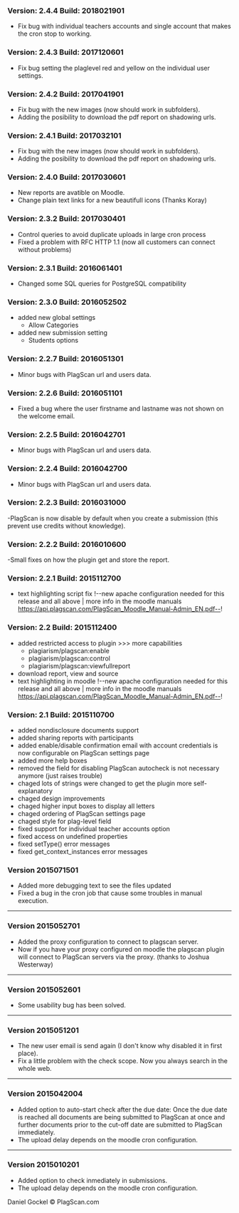 ### Version: 2.4.4 Build: 2018021901

- Fix bug with individual teachers accounts and single account that makes the cron stop to working.

### Version: 2.4.3 Build: 2017120601

- Fix bug setting the plaglevel red and yellow on the individual user settings.

### Version: 2.4.2 Build: 2017041901

- Fix bug with the new images (now should work in subfolders).
- Adding the posibility to download the pdf report on shadowing urls.

### Version: 2.4.1 Build: 2017032101

- Fix bug with the new images (now should work in subfolders).
- Adding the posibility to download the pdf report on shadowing urls.

### Version: 2.4.0 Build: 2017030601

- New reports are avatible on Moodle.
- Change plain text links for a new beautifull icons (Thanks Koray)

### Version: 2.3.2 Build: 2017030401

- Control queries to avoid duplicate uploads in large cron process
- Fixed a problem with RFC HTTP 1.1 (now all customers can connect without problems)

### Version: 2.3.1 Build: 2016061401

- Changed some SQL queries for PostgreSQL compatibility

### Version: 2.3.0 Build: 2016052502

- added new global settings
    - Allow Categories
- added new submission setting
    - Students options

### Version: 2.2.7 Build: 2016051301

- Minor bugs with PlagScan url and users data.

### Version: 2.2.6 Build: 2016051101

- Fixed a bug where the user firstname and lastname was not shown on the welcome email.

### Version: 2.2.5 Build: 2016042701

- Minor bugs with PlagScan url and users data.

### Version: 2.2.4 Build: 2016042700

- Minor bugs with PlagScan url and users data.

### Version: 2.2.3 Build: 2016031000

-PlagScan is now disable by default when you create a submission (this prevent use credits without knowledge).

### Version: 2.2.2 Build: 2016010600

-Small fixes on how the plugin get and store the report.

### Version: 2.2.1 Build: 2015112700

- text highlighting script fix
!--new apache configuration needed for this release and all above | more info in the moodle manuals https://api.plagscan.com/PlagScan_Moodle_Manual-Admin_EN.pdf--!

### Version: 2.2 Build: 2015112400

- added restricted access to plugin >>> more capabilities
	- plagiarism/plagscan:enable
	- plagiarism/plagscan:control
	- plagiarism/plagscan:viewfullreport
- download report, view and source
- text highlighting in moodle
!--new apache configuration needed for this release and all above | more info in the moodle manuals https://api.plagscan.com/PlagScan_Moodle_Manual-Admin_EN.pdf--!

### Version: 2.1 Build: 2015110700

- added nondisclosure documents support
- added sharing reports with participants
- added enable/disable confirmation email with account credentials is now configurable on PlagScan settings page
- added more help boxes
- removed the field for disabling PlagScan autocheck is not necessary anymore (just raises trouble)
- chaged lots of strings were changed to get the plugin more self-explanatory
- chaged design improvements
- chaged higher input boxes to display all letters
- chaged ordering of PlagScan settings page
- chaged style for plag-level field
- fixed support for individual teacher accounts option
- fixed access on undefined properties
- fixed setType() error messages
- fixed get_context_instances error messages

### Version 2015071501

- Added more debugging text to see the files updated
- Fixed a bug in the cron job that cause some troubles in manual execution.

---
### Version 2015052701

- Added the proxy configuration to connect to plagscan server.
- Now if you have your proxy configured on moodle the plagscan plugin will connect to PlagScan servers via the proxy.
    (thanks to Joshua Westerway)

---
### Version 2015052601

- Some usability bug has been solved.

---
### Version 2015051201

- The new user email is send again (I don't know why disabled it in first place).
- Fix a little problem with the check scope. Now you always search in the whole web.

---
### Version 2015042004

- Added option to auto-start check after the due date:
Once the due date is reached all documents are being submitted to PlagScan at 
once and further documents prior to the cut-off date are submitted to PlagScan immediately.
- The upload delay depends on the moodle cron configuration.

---
### Version 2015010201

- Added option to check inmediately in submissions.
- The upload delay depends on the moodle cron configuration.


Daniel Gockel © PlagScan.com